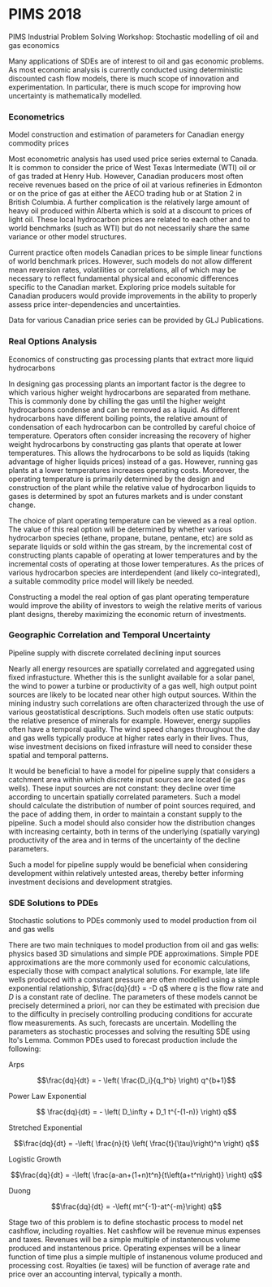 # PIMS 2018
PIMS Industrial Problem Solving Workshop: Stochastic modelling of oil and gas economics


Many applications of SDEs are of interest to oil and gas economic problems.  As most economic analysis is currently conducted using deterministic discounted cash flow models, there is much scope of innovation and experimentation.  In particular, there is much scope for improving how uncertainty is mathematically modelled.


### Econometrics

Model construction and estimation of parameters for Canadian energy commodity prices

Most econometric analysis has used used price series external to Canada.  It is common to consider the price of West Texas Intermediate (WTI) oil or of gas traded at Henry Hub.  However, Canadian producers most often receive revenues based on the price of oil at various refineries in Edmonton or on the price of gas at either the AECO trading hub or at Station 2 in British Columbia.  A further complication is the relatively large amount of heavy oil produced within Alberta which is sold at a discount to prices of light oil.  These local hydrocarbon prices are related to each other and to world benchmarks (such as WTI) but do not necessarily share the same variance or other model structures.

Current practice often models Canadian prices to be simple linear functions of world benchmark prices.  However, such models do not allow different mean reversion rates, volatilities or correlations, all of which may be necessary to reflect fundamental physical and economic differences specific to the Canadian market.  Exploring price models suitable for Canadian producers would provide improvements in the ability to properly assess price inter-dependencies and uncertainties.

Data for various Canadian price series can be provided by GLJ Publications.


### Real Options Analysis 

Economics of constructing gas processing plants that extract more liquid hydrocarbons 

In designing gas processing plants an important factor is the degree to which various higher weight hydrocarbons are separated from methane.  This is commonly done by chilling the gas until the higher weight hydrocarbons condense and can be removed as a liquid.  As different hydrocarbons have different boiling points, the relative amount of condensation of each hydrocarbon can be controlled by careful choice of temperature.  Operators often consider increasing the recovery of higher weight hydrocarbons by constructing gas plants that operate at lower temperatures.  This allows the hydrocarbons to be sold as liquids (taking advantage of higher liquids prices) instead of a gas.  However, running gas plants at a lower temperatures increases operating costs.  Moreover, the operating temperature is primarily determined by the design and construction of the plant while the relative value of hydrocarbon liquids to gases is determined by spot an futures markets and is under constant change. 

The choice of plant operating temperature can be viewed as a real option.  The value of this real option will be determined by whether various hydrocarbon species (ethane, propane, butane, pentane, etc) are sold as separate liquids or sold within the gas stream, by the incremental cost of constructing plants capable of operating at lower temperatures and by the incremental costs of operating at those lower temperatures.  As the prices of various hydrocarbon species are interdependent (and likely co-integrated), a suitable commodity price model will likely be needed.

Constructing a model the real option of gas plant operating temperature would improve the ability of investors to weigh the relative merits of various plant designs, thereby maximizing the economic return of investments.


### Geographic Correlation and Temporal Uncertainty

Pipeline supply with discrete correlated declining input sources

Nearly all energy resources are spatially correlated and aggregated using fixed infrastucture.  Whether this is the sunlight available for a solar panel, the wind to power a turbine or productivity of a gas well, high output point sources are likely to be located near other high output sources.  Within the mining industry such correlations are often characterized through the use of various geostatistical descriptions.  Such models often use static outputs: the relative presence of minerals for example.  However, energy supplies often have a temporal quality.  The wind speed changes throughout the day and gas wells typically produce at higher rates early in their lives. Thus, wise investment decisions on fixed infrasture will need to consider these spatial and temporal patterns.

It would be beneficial to have a model for pipeline supply that considers a catchment area within which discrete input sources are located (ie gas wells).  These input sources are not constant: they decline over time according to uncertain spatially correlated parameters.  Such a model should calculate the distribution of number of point sources required, and the pace of adding them, in order to maintain a constant supply to the pipeline.  Such a model should also consider how the distribution changes with increasing certainty, both in terms of the underlying (spatially varying) productivity of the area and in terms of the uncertainty of the decline parameters.

Such a model for pipeline supply would be beneficial when considering development within relatively untested areas, thereby better informing investment decisions and development stratgies.


### SDE Solutions to PDEs

Stochastic solutions to PDEs commonly used to model production from oil and gas wells

There are two main techniques to model production from oil and gas wells: physics based 3D simulations and simple PDE approximations.  Simple PDE approximations are the more commonly used for economic calculations, especially those with compact analytical solutions.  For example, late life wells produced with a constant pressure are often modelled using a simple exponential relationship, $\frac{dq}{dt} = -D q$ where $q$ is the flow rate and $D$ is a constant rate of decline.  The parameters of these models cannot be precisely determined a priori, nor can they be estimated with precision due to the difficulty in precisely controlling producing conditions for accurate flow measurements.  As such, forecasts are uncertain.  Modelling the parameters as stochastic processes and solving the resulting SDE using Ito's Lemma.  Common PDEs used to forecast production include the following:

Arps

$$\frac{dq}{dt} = - \left( \frac{D_i}{q_1^b} \right) q^{b+1}$$

Power Law Exponential

$$ \frac{dq}{dt} = - \left( D_\infty + D_1 t^{-(1-n)} \right) q$$

Stretched Exponential

$$\frac{dq}{dt} = -\left( \frac{n}{t} \left( \frac{t}{\tau}\right)^n \right) q$$

Logistic Growth 

$$\frac{dq}{dt} = -\left( \frac{a-an+(1+n)t^n}{t\left(a+t^n\right)} \right) q$$

Duong

$$\frac{dq}{dt} = -\left( mt^{-1}-at^{-m}\right) q$$

Stage two of this problem is to define stochastic process to model net cashflow, including royalties.  Net cashflow will be revenue minus expenses and taxes.  Revenues will be a simple multiple of instantenous volume produced and instantenous price.  Operating expenses will be a linear function of time plus a simple multiple of instanenous volume produced and processing cost.  Royalties (ie taxes) will be function of average rate and price over an accounting interval, typically a month.

